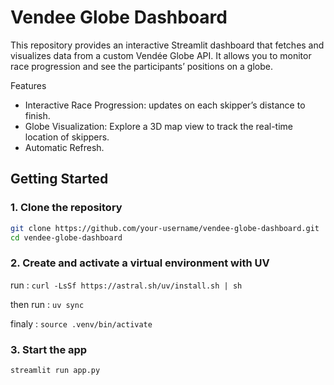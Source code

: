 # Vendee Globe Dashboard

This repository provides an interactive Streamlit dashboard that fetches and visualizes data from a custom Vendée Globe API. It allows you to monitor race progression and see the participants’ positions on a globe.

Features

- Interactive Race Progression: updates on each skipper’s distance to finish.
- Globe Visualization: Explore a 3D map view to track the real-time location of skippers.
- Automatic Refresh.

## Getting Started

### **1. Clone the repository**
```bash
git clone https://github.com/your-username/vendee-globe-dashboard.git
cd vendee-globe-dashboard
```

### **2. Create and activate a virtual environment with UV**

run : 
`curl -LsSf https://astral.sh/uv/install.sh | sh`

then run :   `uv sync`

finaly : `source .venv/bin/activate`

### **3. Start the app**

`streamlit run app.py`
